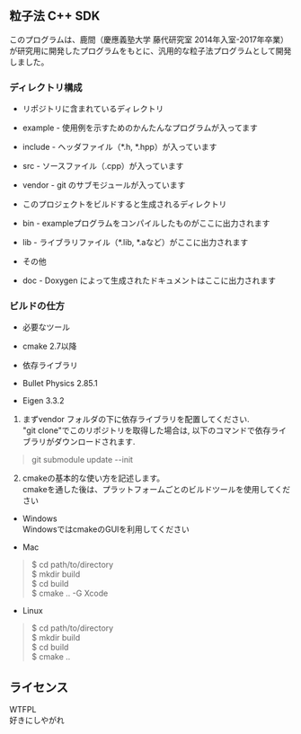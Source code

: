 ## 粒子法 C++ SDK
このプログラムは、鹿間（慶應義塾大学 藤代研究室 2014年入室-2017年卒業）が研究用に開発したプログラムをもとに、汎用的な粒子法プログラムとして開発しました。


### ディレクトリ構成

* リポジトリに含まれているディレクトリ
 * example - 使用例を示すためのかんたんなプログラムが入ってます
 * include - ヘッダファイル（\*.h, \*.hpp）が入っています
 * src - ソースファイル（\.cpp）が入っています
 * vendor - git のサブモジュールが入っています


* このプロジェクトをビルドすると生成されるディレクトリ
 * bin - exampleプログラムをコンパイルしたものがここに出力されます
 * lib - ライブラリファイル（\*.lib, \*.aなど）がここに出力されます


* その他
 * doc - Doxygen によって生成されたドキュメントはここに出力されます

### ビルドの仕方

* 必要なツール
 * cmake 2.7以降


* 依存ライブラリ
 * Bullet Physics 2.85.1
 * Eigen 3.3.2  


 1. まずvendor フォルダの下に依存ライブラリを配置してください.  
 "git clone"でこのリポジトリを取得した場合は, 以下のコマンドで依存ライブラリがダウンロードされます.  
 > git submodule update --init

 2. cmakeの基本的な使い方を記述します。  
  cmakeを通した後は、プラットフォームごとのビルドツールを使用してください
  * Windows  
  WindowsではcmakeのGUIを利用してください

  * Mac
  > $ cd path/to/directory  
  > $ mkdir build  
  > $ cd build  
  > $ cmake .. -G Xcode  

  * Linux
  > $ cd path/to/directory  
  > $ mkdir build  
  > $ cd build  
  > $ cmake ..



## ライセンス
WTFPL  
好きにしやがれ
